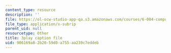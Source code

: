 ```yaml
---
content_type: resource
description: ''
file: https://ol-ocw-studio-app-qa.s3.amazonaws.com/courses/6-004-computation-structures-spring-2017/906169a82b2059d0a755aa239c7eddeb_qSLkk5o1Mc8.vtt
file_type: application/x-subrip
parent_uid: null
resourcetype: Other
title: 3play caption file
uid: 906169a8-2b20-59d0-a755-aa239c7eddeb
---
```

